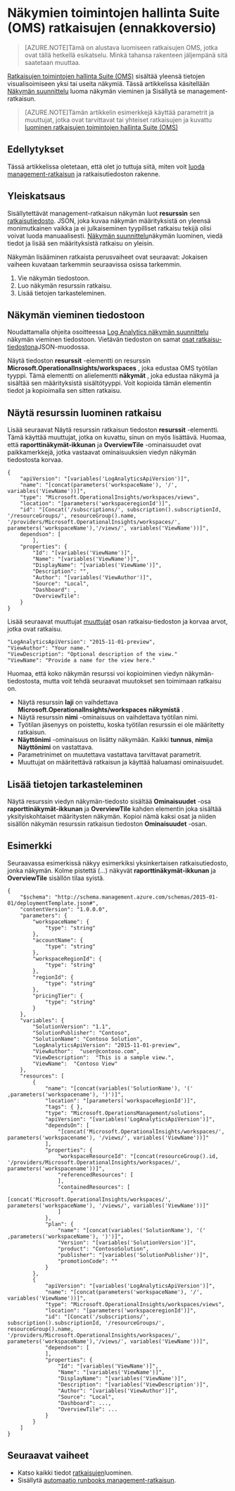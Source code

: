 <properties
   pageTitle="Näkymien toimintojen hallinta Suite (OMS) ratkaisujen | Microsoft Azure"
   description="Ratkaisujen toimintojen hallinta Suite (OMS) sisältää yleensä tietojen visualisoimiseen yksi tai useita näkymiä.  Tässä artikkelissa käsitellään näkymän suunnittelun luoma näkymän vieminen ja Sisällytä se management-ratkaisun. "
   services="operations-management-suite"
   documentationCenter=""
   authors="bwren"
   manager="jwhit"
   editor="tysonn" />
<tags
   ms.service="operations-management-suite"
   ms.devlang="na"
   ms.topic="article"
   ms.tgt_pltfrm="na"
   ms.workload="infrastructure-services"
   ms.date="10/17/2016"
   ms.author="bwren" />

# <a name="views-in-operations-management-suite-oms-management-solutions-preview"></a>Näkymien toimintojen hallinta Suite (OMS) ratkaisujen (ennakkoversio)

>[AZURE.NOTE]Tämä on alustava luomiseen ratkaisujen OMS, jotka ovat tällä hetkellä esikatselu. Minkä tahansa rakenteen jäljempänä sitä saatetaan muuttaa.    

[Ratkaisujen toimintojen hallinta Suite (OMS)](operations-management-suite-solutions.md) sisältää yleensä tietojen visualisoimiseen yksi tai useita näkymiä.  Tässä artikkelissa käsitellään [Näkymän suunnittelu](../log-analytics/log-analytics-view-designer.md) luoma näkymän vieminen ja Sisällytä se management-ratkaisun.  

>[AZURE.NOTE]Tämän artikkelin esimerkkejä käyttää parametrit ja muuttujat, jotka ovat tarvittavat tai yhteiset ratkaisujen ja kuvattu [luominen ratkaisujen toimintojen hallinta Suite (OMS)](operations-management-suite-solutions-creating.md) 


## <a name="prerequisites"></a>Edellytykset
Tässä artikkelissa oletetaan, että olet jo tuttuja siitä, miten voit [luoda management-ratkaisun](operations-management-suite-solutions-creating.md) ja ratkaisutiedoston rakenne.


## <a name="overview"></a>Yleiskatsaus

Sisällytettävät management-ratkaisun näkymän luot **resurssin** sen [ratkaisutiedosto](operations-management-suite-solutions-creating.md).  JSON, joka kuvaa näkymän määrityksistä on yleensä monimutkainen vaikka ja ei julkaiseminen tyypilliset ratkaisu tekijä olisi voivat luoda manuaalisesti.  [Näkymän suunnittelu](../log-analytics/log-analytics-view-designer.md)näkymän luominen, viedä tiedot ja lisää sen määrityksistä ratkaisu on yleisin. 

Näkymän lisääminen ratkaista perusvaiheet ovat seuraavat:  Jokaisen vaiheen kuvataan tarkemmin seuraavissa osissa tarkemmin.

1. Vie näkymän tiedostoon.
2. Luo näkymän resurssin ratkaisu.
3. Lisää tietojen tarkasteleminen.

## <a name="export-the-view-to-a-file"></a>Näkymän vieminen tiedostoon
Noudattamalla ohjeita osoitteessa [Log Analytics näkymän suunnittelu](../log-analytics/log-analytics-view-designer.md) näkymän vieminen tiedostoon.  Vietävän tiedoston on samat [osat ratkaisu-tiedostona](operations-management-suite-solutions-creating.md#management-solution-files)JSON-muodossa.  

Näytä tiedoston **resurssit** -elementti on resurssin **Microsoft.OperationalInsights/workspaces** , joka edustaa OMS työtilan tyyppi.  Tämä elementti on alielementti **näkymät** , joka edustaa näkymä ja sisältää sen määrityksistä sisältötyyppi.  Voit kopioida tämän elementin tiedot ja kopioimalla sen sitten ratkaisu.


## <a name="create-the-view-resource-in-the-solution"></a>Näytä resurssin luominen ratkaisu
Lisää seuraavat Näytä resurssin ratkaisun tiedoston **resurssit** -elementti.  Tämä käyttää muuttujat, jotka on kuvattu, sinun on myös lisättävä.  Huomaa, että **raporttinäkymät-ikkunan** ja **OverviewTile** -ominaisuudet ovat paikkamerkkejä, jotka vastaavat ominaisuuksien viedyn näkymän tiedostosta korvaa.
 
    {
        "apiVersion": "[variables('LogAnalyticsApiVersion')]",
        "name": "[concat(parameters('workspaceName'), '/', variables('ViewName'))]",
        "type": "Microsoft.OperationalInsights/workspaces/views",
        "location": "[parameters('workspaceregionId')]",
        "id": "[Concat('/subscriptions/', subscription().subscriptionId, '/resourceGroups/', resourceGroup().name, '/providers/Microsoft.OperationalInsights/workspaces/', parameters('workspaceName'),'/views/', variables('ViewName'))]",
        dependson": [
            ],
        "properties": {
            "Id": "[variables('ViewName')]",
            "Name": "[variables('ViewName')]",
            "DisplayName": "[variables('ViewName')]",
            "Description": "",
            "Author": "[variables('ViewAuthor')]",
            "Source": "Local",
            "Dashboard": ,
            "OverviewTile": 
        }
    }

Lisää seuraavat muuttujat [muuttujat](operations-management-suite-solutions-creating.md#variables) osan ratkaisu-tiedoston ja korvaa arvot, jotka ovat ratkaisu.

    "LogAnalyticsApiVersion": "2015-11-01-preview",
    "ViewAuthor": "Your name."
    "ViewDescription": "Optional description of the view."
    "ViewName": "Provide a name for the view here."


Huomaa, että koko näkymän resurssi voi kopioiminen viedyn näkymän-tiedostosta, mutta voit tehdä seuraavat muutokset sen toimimaan ratkaisu on.  

- Näytä resurssin **laji** on vaihdettava **Microsoft.OperationalInsights/workspaces** **näkymistä** .
- Näytä resurssin **nimi** -ominaisuus on vaihdettava työtilan nimi.
- Työtilan jäsenyys on poistettu, koska työtilan resurssin ei ole määritetty ratkaisun.
- **Näyttönimi** -ominaisuus on lisätty näkymään.  Kaikki **tunnus**, **nimi**ja **Näyttönimi** on vastattava.
- Parametrinimet on muutettava vastattava tarvittavat parametrit.
- Muuttujat on määritettävä ratkaisun ja käyttää haluamasi ominaisuudet.

## <a name="add-the-view-details"></a>Lisää tietojen tarkasteleminen
Näytä resurssin viedyn näkymän-tiedosto sisältää **Ominaisuudet** -osa **raporttinäkymät-ikkunan** ja **OverviewTile** kahden elementin joka sisältää yksityiskohtaiset määritysten näkymän.  Kopioi nämä kaksi osat ja niiden sisällön näkymän resurssin ratkaisun tiedoston **Ominaisuudet** -osan. 

## <a name="example"></a>Esimerkki
Seuraavassa esimerkissä näkyy esimerkiksi yksinkertaisen ratkaisutiedosto, jonka näkymän.  Kolme pistettä (...) näkyvät **raporttinäkymät-ikkunan** ja **OverviewTile** sisällön tilaa syistä.


    {
        "$schema": "http://schema.management.azure.com/schemas/2015-01-01/deploymentTemplate.json#",
        "contentVersion": "1.0.0.0",
        "parameters": {
            "workspaceName": {
                "type": "string"
            },
            "accountName": {
                "type": "string"
            },
            "workspaceRegionId": {
                "type": "string"
            },
            "regionId": {
                "type": "string"
            },
            "pricingTier": {
                "type": "string"
            }
        },
        "variables": {
            "SolutionVersion": "1.1",
            "SolutionPublisher": "Contoso",
            "SolutionName": "Contoso Solution",
            "LogAnalyticsApiVersion": "2015-11-01-preview",
            "ViewAuthor":  "user@contoso.com",
            "ViewDescription":  "This is a sample view.",
            "ViewName":  "Contoso View"
        },
        "resources": [
            {
                "name": "[concat(variables('SolutionName'), '(' ,parameters('workspacename'), ')')]",
                "location": "[parameters('workspaceRegionId')]",
                "tags": { },
                "type": "Microsoft.OperationsManagement/solutions",
                "apiVersion": "[variables('LogAnalyticsApiVersion')]",
                "dependsOn": [
                    "[concat('Microsoft.OperationalInsights/workspaces/', parameters('workspacename'), '/views/', variables('ViewName'))]"
                ],
                "properties": {
                    "workspaceResourceId": "[concat(resourceGroup().id, '/providers/Microsoft.OperationalInsights/workspaces/', parameters('workspacename'))]",
                    "referencedResources": [
                    ],
                    "containedResources": [
                        "[concat('Microsoft.OperationalInsights/workspaces/', parameters('workspaceName'), '/views/', variables('ViewName'))]"
                    ]
                },
                "plan": {
                    "name": "[concat(variables('SolutionName'), '(' ,parameters('workspaceName'), ')')]",
                    "Version": "[variables('SolutionVersion')]",
                    "product": "ContosoSolution",
                    "publisher": "[variables('SolutionPublisher')]",
                    "promotionCode": ""
                }
            },
            {
                "apiVersion": "[variables('LogAnalyticsApiVersion')]",
                "name": "[concat(parameters('workspaceName'), '/', variables('ViewName'))]",
                "type": "Microsoft.OperationalInsights/workspaces/views",
                "location": "[parameters('workspaceregionId')]",
                "id": "[Concat('/subscriptions/', subscription().subscriptionId, '/resourceGroups/', resourceGroup().name, '/providers/Microsoft.OperationalInsights/workspaces/', parameters('workspaceName'),'/views/', variables('ViewName'))]",
                "dependson": [
                ],
                "properties": {
                    "Id": "[variables('ViewName')]",
                    "Name": "[variables('ViewName')]",
                    "DisplayName": "[variables('ViewName')]",
                    "Description": "[variables('ViewDescription')]",
                    "Author": "[variables('ViewAuthor')]",
                    "Source": "Local",
                    "Dashboard": ...,
                    "OverviewTile": ...
                }
            }
        ]
    }




## <a name="next-steps"></a>Seuraavat vaiheet

- Katso kaikki tiedot [ratkaisujen](operations-management-suite-solutions-creating.md)luominen.
- Sisällytä [automaatio runbooks management-ratkaisun](operations-management-suite-solutions-resources-automation.md).